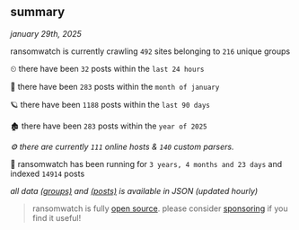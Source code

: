 
## summary
_january 29th, 2025_

ransomwatch is currently crawling `492` sites belonging to `216` unique groups

⏲ there have been `32` posts within the `last 24 hours`

🦈 there have been `283` posts within the `month of january`

🪐 there have been `1188` posts within the `last 90 days`

🏚 there have been `283` posts within the `year of 2025`

_⚙️ there are currently `111` online hosts & `140` custom parsers._

🦕 ransomwatch has been running for `3 years, 4 months and 23 days` and indexed `14914` posts

_all data  [(groups)](http://ransomwhat.telemetry.ltd/groups) and [(posts)](http://ransomwhat.telemetry.ltd/posts) is available in JSON (updated hourly)_

> ransomwatch is fully [open source](https://github.com/joshhighet/ransomwatch#ransomwatch--). please consider [sponsoring](https://github.com/sponsors/joshhighet) if you find it useful!
